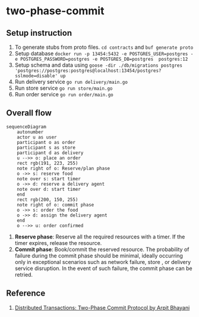 # two-phase-commit

## Setup instruction
1. To generate stubs from proto files. `cd contracts` and `buf generate proto`
2. Setup database `docker run -p 13454:5432 -e POSTGRES_USER=postgres -e POSTGRES_PASSWORD=postgres -e POSTGRES_DB=postgres  postgres:12`
3. Setup schema and data using `goose -dir ./db/migrations postgres 'postgres://postgres:postgres@localhost:13454/postgres?sslmode=disable' up`
4. Run delivery service `go run delivery/main.go`
5. Run store service `go run store/main.go`
6. Run order service `go run order/main.go`

## Overall flow
```mermaid
sequenceDiagram
    autonumber
    actor u as user
    participant o as order
    participant s as store
    participant d as delivery 
    u -->> o: place an order
    rect rgb(191, 223, 255)
    note right of o: Reserve/plan phase
    o ->> s: reserve food
    note over s: start timer
    o ->> d: reserve a delivery agent
    note over d: start timer
    end
    rect rgb(200, 150, 255)
    note right of o: commit phase
    o ->> s: order the food
    o ->> d: assign the delivery agent
    end
    o -->> u: order confirmed 
```
1. **Reserve phase**: Reserve all the required resources with a timer. If the timer expires, release the resource.
2. **Commit phase**: Book/commit the reserved resource. The probability of failure during the commit phase should be minimal, ideally occurring only in exceptional scenarios such as network failure, store , or delivery service disruption. In the event of such failure, the commit phase can be retried.

## Reference
1. [Distributed Transactions: Two-Phase Commit Protocol by Arpit Bhayani](https://www.youtube.com/watch?v=7FgU1D4EnpQ)
